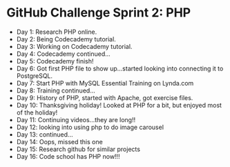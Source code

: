 # GitHub Challenge Sprint 2: PHP

- Day 1: Research PHP online.
- Day 2: Being Codecademy tutorial.
- Day 3: Working on Codecademy tutorial.
- Day 4: Codecademy continued...
- Day 5: Codecademy finish!
- Day 6: Got first PHP file to show up...started looking into connecting it to PostgreSQL.
- Day 7: Start PHP with MySQL Essential Training on Lynda.com
- Day 8: Training continued...
- Day 9: History of PHP, started with Apache, got exercise files.
- Day 10: Thanksgiving holiday! Looked at PHP for a bit, but enjoyed most of the holiday!
- Day 11: Continuing videos...they are long!!
- Day 12: looking into using php to do image carousel
- Day 13: continued...
- Day 14: Oops, missed this one
- Day 15: Research github for similar projects
- Day 16: Code school has PHP now!!!
